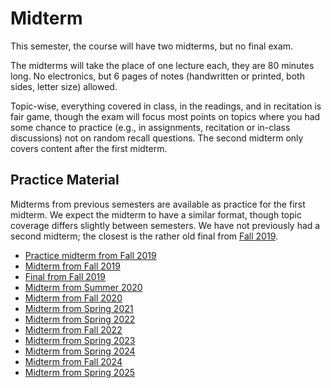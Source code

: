 # Midterm

This semester, the course will have two midterms, but no final exam. 

The midterms will take the place of one lecture each, they are 80 minutes long. No electronics, but 6 pages of notes (handwritten or printed, both sides, letter size) allowed.

Topic-wise, everything covered in class, in the readings, and in recitation is fair game, though the exam will focus most points on topics where you had some chance to practice (e.g., in assignments, recitation or in-class discussions) not on random recall questions. The second midterm only covers content after the first midterm.

## Practice Material

Midterms from previous semesters are available as practice for the first midterm. We expect the midterm to have a similar format, though topic coverage differs slightly between semesters. We have not previously had a second midterm; the closest is the rather old final from [Fall 2019](https://github.com/ckaestne/seai/blob/F2019/other_material/final_exam.pdf).

* [Practice midterm from Fall 2019](https://github.com/ckaestne/seai/blob/F2019/other_material/practice_midterm.pdf) 
* [Midterm from Fall 2019](https://github.com/ckaestne/seai/blob/F2019/other_material/midterm.pdf) 
* [Final from Fall 2019](https://github.com/ckaestne/seai/blob/F2019/other_material/final_exam.pdf) 
* [Midterm from Summer 2020](https://github.com/ckaestne/seai/blob/S2020/exams/midterm.pdf) 
* [Midterm from Fall 2020](https://github.com/ckaestne/seai/blob/F2020/exams/midterm_f20.pdf) 
* [Midterm from Spring 2021](https://github.com/ckaestne/seai/blob/S2021/exams/) 
* [Midterm from Spring 2022](https://github.com/ckaestne/seai/blob/S2022/exams/) 
* [Midterm from Fall 2022](https://github.com/ckaestne/seai/blob/F2022/exams/) 
* [Midterm from Spring 2023](https://github.com/mlip-cmu/s2023/tree/main/exams) 
* [Midterm from Spring 2024](https://github.com/mlip-cmu/s2024/tree/main/exams) 
* [Midterm from Fall 2024](https://github.com/mlip-cmu/f2024/tree/main/exams) 
* [Midterm from Spring 2025](https://github.com/mlip-cmu/s2025/tree/main/exams) 

